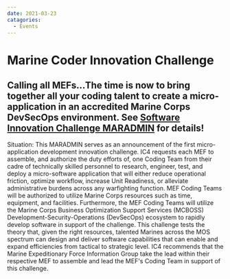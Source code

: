 ```yaml
---
date: 2021-03-23
catagories:
  - Events
--- 
```


# Marine Coder Innovation Challenge

## Calling all MEFs...The time is now to bring together all your coding talent to create a micro-application in an accredited Marine Corps DevSecOps environment.  See [Software Innovation Challenge MARADMIN](https://www.marines.mil/News/Messages/Messages-Display/Article/2549693/solicitation-for-participation-in-the-marine-corps-inaugural-micro-application/) for details!
Situation: This MARADMIN serves as an announcement of the first micro- application development innovation challenge.  IC4 requests each MEF to assemble, and authorize the duty efforts of,<!-- more --> one Coding Team from their cadre of technically skilled personnel to research, engineer, test, and deploy a micro-software application that will either reduce operational friction, optimize workflow, increase Unit Readiness, or alleviate administrative burdens across any warfighting function.  MEF Coding Teams will be authorized to utilize Marine Corps resources such as time, equipment, and facilities. Furthermore, the MEF Coding Teams will utilize the Marine Corps Business Optimization Support Services (MCBOSS) Development-Security-Operations (DevSecOps) ecosystem to rapidly develop software in support of the challenge.  This challenge tests the theory that, given the right resources, talented Marines across the MOS spectrum can design and deliver software capabilities that can enable and expand efficiencies from tactical to strategic level.  IC4 recommends that the Marine Expeditionary Force Information Group take the lead within their respective MEF to assemble and lead the MEF's Coding Team in support of this challenge.
